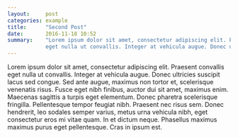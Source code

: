 ```yaml
---
layout:     post
categories: example
title:      "Second Post"
date:       2016-11-18 10:52
summary:    "Lorem ipsum dolor sit amet, consectetur adipiscing elit. Praesent convallis 
            eget nulla ut convallis. Integer at vehicula augue. Donec ultricies suscipit..."
---
```

Lorem ipsum dolor sit amet, consectetur adipiscing elit. Praesent convallis
eget nulla ut convallis. Integer at vehicula augue. Donec ultricies suscipit
lacus sed congue. Sed ante augue, maximus non tortor et, scelerisque venenatis risus.
Fusce eget nibh finibus, auctor dui sit amet, maximus enim. Maecenas sagittis a turpis eget elementum.
Donec pharetra scelerisque fringilla. Pellentesque tempor feugiat nibh. Praesent nec risus sem.
Donec hendrerit, leo sodales semper varius, metus urna vehicula nibh, eget consectetur eros mi
vitae quam. In et dictum neque. Phasellus maximus maximus purus eget pellentesque. Cras in ipsum est.
